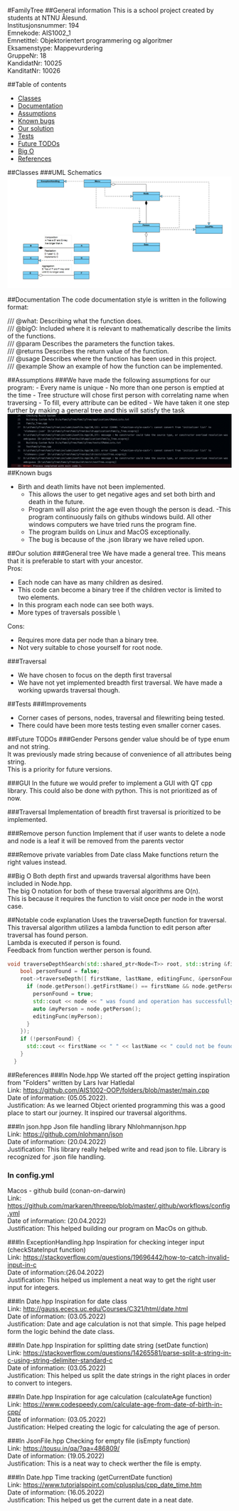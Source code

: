 #FamilyTree
##General information
This is a school project created by students at NTNU Ålesund. \
Institusjonsnummer: 194 \
Emnekode: AIS1002_1 \
Emnetittel: Objektorientert programmering og algoritmer \
Eksamenstype: Mappevurdering \
GruppeNr: 18 \
KandidatNr: 10025 \
KanditatNr: 10026

##Table of contents
- [Classes](#classes)
- [Documentation](#documentation)
- [Assumptions](#assumptions)
- [Known bugs](#known-bugs)
- [Our solution](#our-solution)
- [Tests](#tests)
- [Future TODOs](#future-todos)
- [Big O](#big-o)
- [References](#references)

##Classes
###UML Schematics
![img.png](Images/UMLSchematics.png)

##Documentation
The code documentation style is written in the following format:

/// @what:      Describing what the function does. \
/// @bigO:      Included where it is relevant to mathematically describe the limits of the functions. \
/// @param      Describes the parameters the function takes.\
/// @returns    Describes the return value of the function.\
/// @usage      Describes where the function has been used in this project.\
/// @example    Show an example of how the function can be implemented.

##Assumptions
###We have made the following assumptions for our program:
    - Every name is unique
    - No more than one person is emptied at the time
        - Tree structure will chose first person with correlating name when traversing
        - To fill, every attribute can be edited
    - We have taken it one step further by making a general tree and this will satisfy the task
![img.png](Images/WindowsBuildError.png)
##Known bugs 
- Birth and death limits have not been implemented.
  - This allows the user to get negative ages and set both birth and death in the future.
  - Program will also print the age even though the person is dead.
-This program continuously fails on githubs windows build. All other windows computers we have tried runs the program fine.
  - The program builds on Linux and MacOS exceptionally.
  - The bug is because of the .json library we have relied upon.


##Our solution
###General tree
We have made a general tree. This means that it is preferable to start with your ancestor. \
Pros:
- Each node can have as many children as desired. 
- This code can become a binary tree if the children vector is limited to two elements.
- In this program each node can see both ways.
- More types of traversals possible \

Cons:
- Requires more data per node than a binary tree.
- Not very suitable to chose yourself for root node.

###Traversal
- We have chosen to focus on the depth first traversal
- We have not yet implemented breadth first traversal. We have made a working upwards traversal though.

##Tests
###Improvements
- Corner cases of persons, nodes, traversal and filewriting being tested.
- There could have been more tests testing even smaller corner cases.

##Future TODOs
###Gender
Persons gender value should be of type enum and not string. \
It was previously made string because of convenience of all attributes being string. \
This is a priority for future versions.

###GUI
In the future we would prefer to implement a GUI with QT cpp library.
This could also be done with python. 
This is not prioritized as of now.

###Traversal
Implementation of breadth first traversal is prioritized to be implemented.

###Remove person function
Implement that if user wants to delete a node and node is a leaf it will be removed from the parents vector

###Remove private variables from Date class
Make functions return the right values instead.

##Big O
Both depth first and upwards traversal algorithms have been included in Node.hpp. \
The big O notation for both of these traversal algorithms are O(n). \
This is because it requires the function to visit once per node in the worst case.

##Notable code explanation
Uses the traverseDepth function for traversal. \
This traversal algorithm utilizes a lambda function to edit person after traversal has found person. \
Lambda is executed if person is found. \
Feedback from function werther person is found.
```cpp
void traverseDepthSearch(std::shared_ptr<Node<T>> root, std::string &firstName, std::string &lastName, std::function<void(T &)> editingFunc) {
    bool personFound = false;
    root->traverseDepth([ firstName, lastName, editingFunc, &personFound ](Node<T> &node) {
      if (node.getPerson().getFirstName() == firstName && node.getPerson().getLastName() == lastName) {
        personFound = true;
        std::cout << node << " was found and operation has successfully been executed." << std::endl << std::endl;
        auto &myPerson = node.getPerson();
        editingFunc(myPerson);
      }
    });
    if (!personFound) {
      std::cout << firstName << " " << lastName << " could not be found in tree." << std::endl;
    }
  }
```


##References
###In Node.hpp
We started off the project getting inspiration from "Folders" written by Lars Ivar Hatledal \
Link: https://github.com/AIS1002-OOP/folders/blob/master/main.cpp \
Date of information: (05.05.2022).\
Justification: As we learned Object oriented programming this was a good place to start our journey.
It inspired our traversal algorithms.

###In json.hpp
Json file handling library Nhlohmannjson.hpp \
Link: https://github.com/nlohmann/json \
Date of information: (20.04.2022) \
Justification: This library really helped write and read json to file. Library is recognized for .json file handling.

### In config.yml
Macos - github build (conan-on-darwin) \
Link: https://github.com/markaren/threepp/blob/master/.github/workflows/config.yml \
Date of information: (20.04.2022) \
Justification: This helped building our program on MacOs on github.

###In ExceptionHandling.hpp
Inspiration for checking integer input (checkStateInput function) \
Link: https://stackoverflow.com/questions/19696442/how-to-catch-invalid-input-in-c \
Date of information:(26.04.2022) \
Justification: This helped us implement a neat way to get the right user input for integers.

###In Date.hpp
Inspiration for date class \
Link: http://gauss.ececs.uc.edu/Courses/C321/html/date.html \
Date of information: (03.05.2022) \
Justification: Date and age calculation is not that simple. This page helped form the logic behind the date class.

###In Date.hpp
Inspiration for splitting date string (setDate function) \
Link: https://stackoverflow.com/questions/14265581/parse-split-a-string-in-c-using-string-delimiter-standard-c \
Date of information: (03.05.2022) \
Justification: This helped us split the date strings in the right places in order to convert to integers.

###In Date.hpp
Inspiration for age calculation (calculateAge function) \
Link: https://www.codespeedy.com/calculate-age-from-date-of-birth-in-cpp/ \
Date of information: (03.05.2022) \
Justification: Helped creating the logic for calculating the age of person. 

###In JsonFile.hpp
Checking for empty file (isEmpty function) \
Link: https://tousu.in/qa/?qa=486809/ \
Date of information: (19.05.2022) \
Justification: This is a neat way to check werther the file is empty.

###In Date.hpp
Time tracking (getCurrentDate function) \
Link: https://www.tutorialspoint.com/cplusplus/cpp_date_time.htm \
Date of information: (16.05.2022) \
Justification: This helped us get the current date in a neat date.